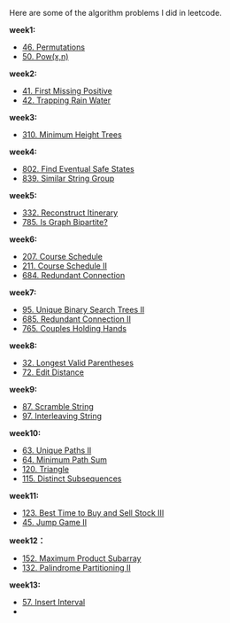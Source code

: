 Here are some of the algorithm problems I did in leetcode.

**week1:**

- [46. Permutations](https://blog.csdn.net/liuyh73/article/details/82559630)
- [50. Pow(x,n)](https://blog.csdn.net/liuyh73/article/details/82560319)

**week2:**

- [41. First Missing Positive](https://blog.csdn.net/liuyh73/article/details/82689888)
- [42. Trapping Rain Water](https://blog.csdn.net/liuyh73/article/details/82691072)

**week3:**

- [310. Minimum Height Trees](https://blog.csdn.net/liuyh73/article/details/82822042)

**week4:**

- [802. Find Eventual Safe States](https://blog.csdn.net/liuyh73/article/details/82913268)
- [839. Similar String Group](https://blog.csdn.net/liuyh73/article/details/82909815)

**week5:**

- [332. Reconstruct Itinerary](https://blog.csdn.net/liuyh73/article/details/82927485)
- [785. Is Graph Bipartite?](https://blog.csdn.net/liuyh73/article/details/82952399)

**week6:**

- [207. Course Schedule](https://blog.csdn.net/liuyh73/article/details/83049165)
- [211. Course Schedule Ⅱ](https://blog.csdn.net/liuyh73/article/details/83049165)
- [684. Redundant Connection](https://blog.csdn.net/liuyh73/article/details/83058433)

**week7:**

- [95. Unique Binary Search Trees Ⅱ](https://blog.csdn.net/liuyh73/article/details/83217546)
- [685. Redundant Connection Ⅱ](https://blog.csdn.net/liuyh73/article/details/83188107)
- [765. Couples Holding Hands](https://blog.csdn.net/liuyh73/article/details/83216573)

**week8:**

- [32. Longest Valid Parentheses](https://blog.csdn.net/liuyh73/article/details/83382384)
- [72. Edit Distance](https://blog.csdn.net/liuyh73/article/details/83409759)

**week9:**
- [87. Scramble String](https://blog.csdn.net/liuyh73/article/details/83716260)
- [97. Interleaving String](https://blog.csdn.net/liuyh73/article/details/83717808)

**week10:**

- [63. Unique Paths Ⅱ](https://blog.csdn.net/liuyh73/article/details/83795070)
- [64. Minimum Path Sum](https://blog.csdn.net/liuyh73/article/details/83795455)
- [120. Triangle](https://blog.csdn.net/liuyh73/article/details/83795455)
- [115. Distinct Subsequences](https://blog.csdn.net/liuyh73/article/details/83868450)

**week11:**

- [123. Best Time to Buy and Sell Stock III](https://blog.csdn.net/liuyh73/article/details/84205494)
- [45. Jump Game Ⅱ](https://blog.csdn.net/liuyh73/article/details/84206081)

**week12：**

- [152. Maximum Product Subarray](https://blog.csdn.net/liuyh73/article/details/84452471)
- [132. Palindrome Partitioning II](https://blog.csdn.net/liuyh73/article/details/84446013)

**week13:**

- [57. Insert Interval](https://blog.csdn.net/liuyh73/article/details/84727163)
- 